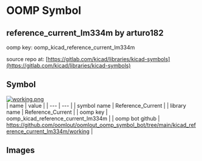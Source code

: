 # OOMP Symbol  
## reference_current_lm334m  by arturo182  
  
oomp key: oomp_kicad_reference_current_lm334m  
  
source repo at: [https://gitlab.com/kicad/libraries/kicad-symbols](https://gitlab.com/kicad/libraries/kicad-symbols)  
## Symbol  
  
[![working.png](working_600.png)](working.png)  
| name | value | 
| --- | --- | 
| symbol name | Reference_Current | 
| library name | Reference_Current | 
| oomp key | oomp_kicad_reference_current_lm334m | 
| oomp bot github | https://github.com/oomlout/oomlout_oomp_symbol_bot/tree/main/kicad_reference_current_lm334m/working | 
## Images  
